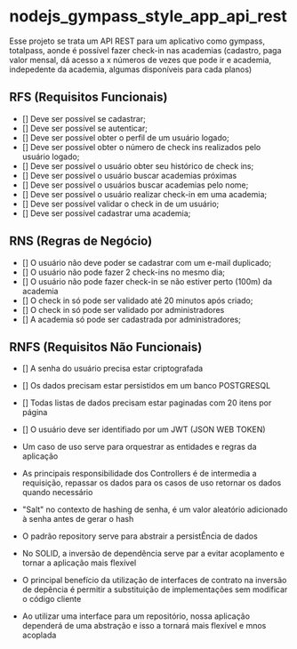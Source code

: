 # nodejs_gympass_style_app_api_rest

Esse projeto se trata um API REST para um aplicativo como gympass, totalpass, aonde é possível fazer check-in nas academias (cadastro, paga valor mensal, dá acesso a x números de vezes que pode ir e academia, indepedente da academia, algumas disponíveis para cada planos)

## RFS (Requisitos Funcionais)

- [] Deve ser possível se cadastrar;
- [] Deve ser possível se autenticar;
- [] Deve ser possível obter o perfil de um usuário logado;
- [] Deve ser possível obter o número de check ins realizados pelo usuário logado;
- [] Deve ser possível o usuário obter seu histórico de check ins;
- [] Deve ser possível o usuário buscar academias próximas
- [] Deve ser possível o usuários buscar academias pelo nome;
- [] Deve ser possível o usuário realizar check-in em uma academia;
- [] Deve ser possível validar o check in de um usuário;
- [] Deve ser possível cadastrar uma academia;

## RNS (Regras de Negócio)

- [] O usuário não deve poder se cadastrar com um e-mail duplicado;
- [] O usuário não pode fazer 2 check-ins no mesmo dia;
- [] O usuário não pode fazer check-in se não estiver perto (100m) da academia
- [] O check in só pode ser validado até 20 minutos após criado;
- [] O check in só pode ser validado por administradores
- [] A academia só pode ser cadastrada por administradores;

## RNFS (Requisitos Não Funcionais)

- [] A senha do usuário precisa estar criptografada
- [] Os dados precisam estar persistidos em um banco POSTGRESQL
- [] Todas listas de dados precisam estar paginadas com 20 itens por página
- [] O usuário deve ser identifiado por um JWT (JSON WEB TOKEN)

- Um caso de uso serve para orquestrar as entidades e regras da aplicação
- As principais responsibilidade dos Controllers é de intermedia a requisição, repassar os dados para os casos de uso retornar os dados quando necessário
- "Salt" no contexto de hashing de senha, é um valor aleatório adicionado à senha antes de gerar o hash
- O padrão repository serve para abstrair a persistÊncia de dados
- No SOLID, a inversão de dependência serve par a evitar acoplamento e tornar a aplicação mais flexível
- O principal benefício da utilização de interfaces de contrato na inversão de depência é permitir a substituição de implementações sem modificar o código cliente
- Ao utilizar uma interface para um repositório, nossa aplicação dependerá de uma abstração e isso a tornará mais flexível e mnos acoplada
